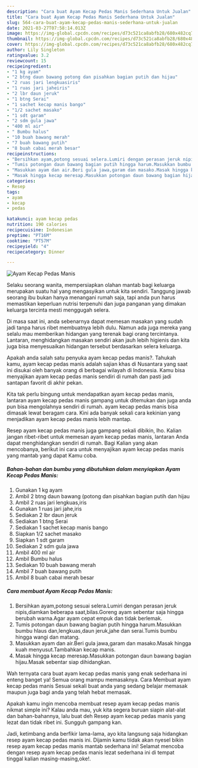 ```yaml
---
description: "Cara buat Ayam Kecap Pedas Manis Sederhana Untuk Jualan"
title: "Cara buat Ayam Kecap Pedas Manis Sederhana Untuk Jualan"
slug: 564-cara-buat-ayam-kecap-pedas-manis-sederhana-untuk-jualan
date: 2021-03-27T07:58:14.013Z
image: https://img-global.cpcdn.com/recipes/d73c521ca8abfb28/680x482cq70/ayam-kecap-pedas-manis-foto-resep-utama.jpg
thumbnail: https://img-global.cpcdn.com/recipes/d73c521ca8abfb28/680x482cq70/ayam-kecap-pedas-manis-foto-resep-utama.jpg
cover: https://img-global.cpcdn.com/recipes/d73c521ca8abfb28/680x482cq70/ayam-kecap-pedas-manis-foto-resep-utama.jpg
author: Lily Singleton
ratingvalue: 3.2
reviewcount: 15
recipeingredient:
- "1 kg ayam"
- "2 btng daun bawang potong dan pisahkan bagian putih dan hijau"
- "2 ruas jari lengkuasiris"
- "1 ruas jari jaheiris"
- "2 lbr daun jeruk"
- "1 btng Serai"
- "1 sachet kecap manis bango"
- "1/2 sachet masako"
- "1 sdt garam"
- "2 sdm gula jawa"
- "400 ml air"
- " Bumbu halus"
- "10 buah bawang merah"
- "7 buah bawang putih"
- "8 buah cabai merah besar"
recipeinstructions:
- "Bersihkan ayam,potong sesuai selera.Lumiri dengan perasan jeruk nipis,diamkan beberapa saat,bilas.Goreng ayam sebentar saja hingga berubah warna.Agar ayam cepat empuk dan tidak berlemak."
- "Tumis potongan daun bawang bagian putih hingga harum.Masukkan bumbu hlaus dan,lengkuas,daun jeruk,jahe dan serai.Tumis bumbu hingga wangi dan matang."
- "Masukkan ayam dan air.Beri gula jawa,garam dan masako.Masak hingga kuah menyusut.Tambahkan kecap manis."
- "Masak hingga kecap meresap.Masukkan potongan daun bawang bagian hijau.Masak sebentar siap dihidangkan."
categories:
- Resep
tags:
- ayam
- kecap
- pedas

katakunci: ayam kecap pedas 
nutrition: 190 calories
recipecuisine: Indonesian
preptime: "PT16M"
cooktime: "PT57M"
recipeyield: "4"
recipecategory: Dinner

---
```



![Ayam Kecap Pedas Manis](https://img-global.cpcdn.com/recipes/d73c521ca8abfb28/680x482cq70/ayam-kecap-pedas-manis-foto-resep-utama.jpg)

Selaku seorang wanita, mempersiapkan olahan mantab bagi keluarga merupakan suatu hal yang mengasyikan untuk kita sendiri. Tanggung jawab seorang ibu bukan hanya menangani rumah saja, tapi anda pun harus memastikan keperluan nutrisi terpenuhi dan juga panganan yang dimakan keluarga tercinta mesti menggugah selera.

Di masa  saat ini, anda sebenarnya dapat memesan masakan yang sudah jadi tanpa harus ribet membuatnya lebih dulu. Namun ada juga mereka yang selalu mau memberikan hidangan yang terenak bagi orang tercintanya. Lantaran, menghidangkan masakan sendiri akan jauh lebih higienis dan kita juga bisa menyesuaikan hidangan tersebut berdasarkan selera keluarga. 



Apakah anda salah satu penyuka ayam kecap pedas manis?. Tahukah kamu, ayam kecap pedas manis adalah sajian khas di Nusantara yang saat ini disukai oleh banyak orang di berbagai wilayah di Indonesia. Kamu bisa menyajikan ayam kecap pedas manis sendiri di rumah dan pasti jadi santapan favorit di akhir pekan.

Kita tak perlu bingung untuk mendapatkan ayam kecap pedas manis, lantaran ayam kecap pedas manis gampang untuk ditemukan dan juga anda pun bisa mengolahnya sendiri di rumah. ayam kecap pedas manis bisa dimasak lewat beragam cara. Kini ada banyak sekali cara kekinian yang menjadikan ayam kecap pedas manis lebih mantap.

Resep ayam kecap pedas manis juga gampang sekali dibikin, lho. Kalian jangan ribet-ribet untuk memesan ayam kecap pedas manis, lantaran Anda dapat menghidangkan sendiri di rumah. Bagi Kalian yang akan mencobanya, berikut ini cara untuk menyajikan ayam kecap pedas manis yang mantab yang dapat Kamu coba.

<!--inarticleads1-->

##### Bahan-bahan dan bumbu yang dibutuhkan dalam menyiapkan Ayam Kecap Pedas Manis:

1. Gunakan 1 kg ayam
1. Ambil 2 btng daun bawang (potong dan pisahkan bagian putih dan hijau
1. Ambil 2 ruas jari lengkuas,iris
1. Gunakan 1 ruas jari jahe,iris
1. Sediakan 2 lbr daun jeruk
1. Sediakan 1 btng Serai
1. Sediakan 1 sachet kecap manis bango
1. Siapkan 1/2 sachet masako
1. Siapkan 1 sdt garam
1. Sediakan 2 sdm gula jawa
1. Ambil 400 ml air
1. Ambil  Bumbu halus
1. Sediakan 10 buah bawang merah
1. Ambil 7 buah bawang putih
1. Ambil 8 buah cabai merah besar




<!--inarticleads2-->

##### Cara membuat Ayam Kecap Pedas Manis:

1. Bersihkan ayam,potong sesuai selera.Lumiri dengan perasan jeruk nipis,diamkan beberapa saat,bilas.Goreng ayam sebentar saja hingga berubah warna.Agar ayam cepat empuk dan tidak berlemak.
1. Tumis potongan daun bawang bagian putih hingga harum.Masukkan bumbu hlaus dan,lengkuas,daun jeruk,jahe dan serai.Tumis bumbu hingga wangi dan matang.
1. Masukkan ayam dan air.Beri gula jawa,garam dan masako.Masak hingga kuah menyusut.Tambahkan kecap manis.
1. Masak hingga kecap meresap.Masukkan potongan daun bawang bagian hijau.Masak sebentar siap dihidangkan.




Wah ternyata cara buat ayam kecap pedas manis yang enak sederhana ini enteng banget ya! Semua orang mampu memasaknya. Cara Membuat ayam kecap pedas manis Sesuai sekali buat anda yang sedang belajar memasak maupun juga bagi anda yang telah hebat memasak.

Apakah kamu ingin mencoba membuat resep ayam kecap pedas manis nikmat simple ini? Kalau anda mau, yuk kita segera buruan siapin alat-alat dan bahan-bahannya, lalu buat deh Resep ayam kecap pedas manis yang lezat dan tidak ribet ini. Sungguh gampang kan. 

Jadi, ketimbang anda berfikir lama-lama, ayo kita langsung saja hidangkan resep ayam kecap pedas manis ini. Dijamin kamu tiidak akan nyesel bikin resep ayam kecap pedas manis mantab sederhana ini! Selamat mencoba dengan resep ayam kecap pedas manis lezat sederhana ini di tempat tinggal kalian masing-masing,oke!.

